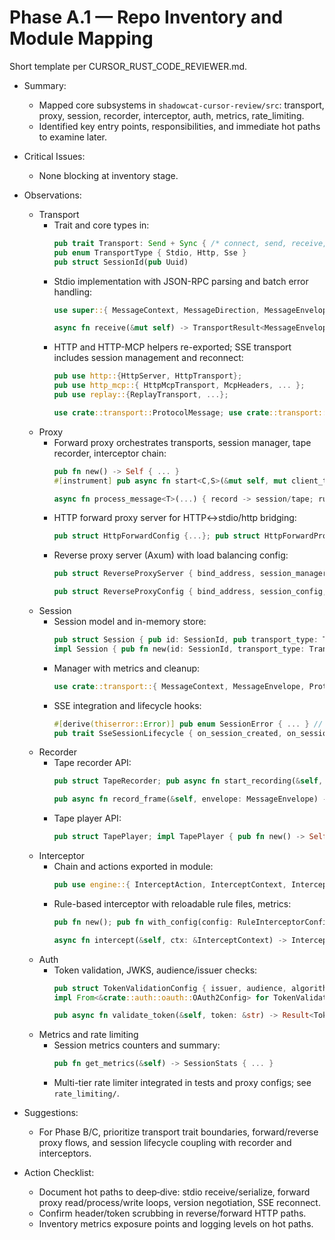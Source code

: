 # Phase A.1 — Repo Inventory and Module Mapping

Short template per CURSOR_RUST_CODE_REVIEWER.md.

- Summary:
  - Mapped core subsystems in `shadowcat-cursor-review/src`: transport, proxy, session, recorder, interceptor, auth, metrics, rate_limiting.
  - Identified key entry points, responsibilities, and immediate hot paths to examine later.

- Critical Issues:
  - None blocking at inventory stage.

- Observations:
  - Transport
    - Trait and core types in:
      ```22:76:shadowcat-cursor-review/src/transport/mod.rs
      pub trait Transport: Send + Sync { /* connect, send, receive, close, session_id */ }
      pub enum TransportType { Stdio, Http, Sse }
      pub struct SessionId(pub Uuid)
      ```
    - Stdio implementation with JSON-RPC parsing and batch error handling:
      ```1:32:shadowcat-cursor-review/src/transport/stdio.rs
      use super::{ MessageContext, MessageDirection, MessageEnvelope, ProtocolMessage, SessionId, Transport, ... }
      ```
      ```339:396:shadowcat-cursor-review/src/transport/stdio.rs
      async fn receive(&mut self) -> TransportResult<MessageEnvelope> { /* batch array -> JSON-RPC error */ }
      ```
    - HTTP and HTTP-MCP helpers re-exported; SSE transport includes session management and reconnect:
      ```26:36:shadowcat-cursor-review/src/transport/mod.rs
      pub use http::{HttpServer, HttpTransport};
      pub use http_mcp::{ HttpMcpTransport, McpHeaders, ... };
      pub use replay::{ReplayTransport, ...};
      ```
      ```12:20:shadowcat-cursor-review/src/transport/sse/session.rs
      use crate::transport::ProtocolMessage; use crate::transport::SessionId;
      ```
  - Proxy
    - Forward proxy orchestrates transports, session manager, tape recorder, interceptor chain:
      ```67:99:shadowcat-cursor-review/src/proxy/forward.rs
      pub fn new() -> Self { ... }
      #[instrument] pub async fn start<C,S>(&mut self, mut client_transport: C, mut server_transport: S) -> Result<()>
      ```
      ```512:623:shadowcat-cursor-review/src/proxy/forward.rs
      async fn process_message<T>(...) { record -> session/tape; run interceptor chain; forward or mock/block }
      ```
    - HTTP forward proxy server for HTTP<->stdio/http bridging:
      ```708:742:shadowcat-cursor-review/src/proxy/forward.rs
      pub struct HttpForwardConfig {...}; pub struct HttpForwardProxy {...}; pub async fn start(self) -> Result<()>
      ```
    - Reverse proxy server (Axum) with load balancing config:
      ```35:47:shadowcat-cursor-review/src/proxy/reverse.rs
      pub struct ReverseProxyServer { bind_address, session_manager, config }
      ```
      ```138:154:shadowcat-cursor-review/src/proxy/reverse.rs
      pub struct ReverseProxyConfig { bind_address, session_config, upstream_configs, load_balancing_strategy }
      ```
  - Session
    - Session model and in-memory store:
      ```53:71:shadowcat-cursor-review/src/session/store.rs
      pub struct Session { pub id: SessionId, pub transport_type: TransportType, ... }
      impl Session { pub fn new(id: SessionId, transport_type: TransportType) -> Self }
      ```
    - Manager with metrics and cleanup:
      ```3:11:shadowcat-cursor-review/src/session/manager.rs
      use crate::transport::{ MessageContext, MessageEnvelope, ProtocolMessage, SessionId, ... }
      ```
    - SSE integration and lifecycle hooks:
      ```309:379:shadowcat-cursor-review/src/session/sse_integration.rs
      #[derive(thiserror::Error)] pub enum SessionError { ... } // includes InvalidSessionId, TooManyConnections
      pub trait SseSessionLifecycle { on_session_created, on_session_initialized, ... }
      ```
  - Recorder
    - Tape recorder API:
      ```150:175:shadowcat-cursor-review/src/recorder/tape.rs
      pub struct TapeRecorder; pub async fn start_recording(&self, session: &Session, name: String) -> RecorderResult<TapeId>
      ```
      ```207:236:shadowcat-cursor-review/src/recorder/tape.rs
      pub async fn record_frame(&self, envelope: MessageEnvelope) -> RecorderResult<()>; pub async fn stop_recording(&self, ...) -> RecorderResult<Tape>
      ```
    - Tape player API:
      ```91:109:shadowcat-cursor-review/src/recorder/replay.rs
      pub struct TapePlayer; impl TapePlayer { pub fn new() -> Self; /* playback controls */ }
      ```
  - Interceptor
    - Chain and actions exported in module:
      ```19:21:shadowcat-cursor-review/src/interceptor/mod.rs
      pub use engine::{ InterceptAction, InterceptContext, Interceptor, InterceptorChain, ... }
      ```
    - Rule-based interceptor with reloadable rule files, metrics:
      ```134:151:shadowcat-cursor-review/src/interceptor/rules_interceptor.rs
      pub fn new(); pub fn with_config(config: RuleInterceptorConfig) -> Self
      ```
      ```546:603:shadowcat-cursor-review/src/interceptor/rules_interceptor.rs
      async fn intercept(&self, ctx: &InterceptContext) -> InterceptResult<InterceptAction> { ... }
      ```
  - Auth
    - Token validation, JWKS, audience/issuer checks:
      ```95:123:shadowcat-cursor-review/src/auth/token.rs
      pub struct TokenValidationConfig { issuer, audience, algorithms }
      impl From<&crate::auth::oauth::OAuth2Config> for TokenValidationConfig
      ```
      ```246:274:shadowcat-cursor-review/src/auth/token.rs
      pub async fn validate_token(&self, token: &str) -> Result<TokenClaims> { decode_header -> fetch key -> decode -> validate_claims }
      ```
  - Metrics and rate limiting
    - Session metrics counters and summary:
      ```557:569:shadowcat-cursor-review/src/session/manager.rs
      pub fn get_metrics(&self) -> SessionStats { ... }
      ```
    - Multi-tier rate limiter integrated in tests and proxy configs; see `rate_limiting/`.

- Suggestions:
  - For Phase B/C, prioritize transport trait boundaries, forward/reverse proxy flows, and session lifecycle coupling with recorder and interceptors.

- Action Checklist:
  - Document hot paths to deep‑dive: stdio receive/serialize, forward proxy read/process/write loops, version negotiation, SSE reconnect.
  - Confirm header/token scrubbing in reverse/forward HTTP paths.
  - Inventory metrics exposure points and logging levels on hot paths.
